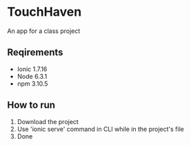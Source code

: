 # TouchHaven
An app for a class project

## Reqirements
- Ionic 1.7.16
- Node 6.3.1
- npm 3.10.5

## How to run
1. Download the project
2. Use 'ionic serve' command in CLI while in the project's file
3. Done

